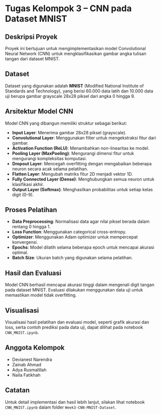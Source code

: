 # Tugas Kelompok 3 – CNN pada Dataset MNIST

## Deskripsi Proyek
Proyek ini bertujuan untuk mengimplementasikan model Convolutional Neural Network (CNN) untuk mengklasifikasikan gambar angka tulisan tangan dari dataset MNIST.

## Dataset
Dataset yang digunakan adalah **MNIST** (Modified National Institute of Standards and Technology), yang berisi 60.000 data latih dan 10.000 data uji berupa gambar grayscale 28x28 piksel dari angka 0 hingga 9.

## Arsitektur Model CNN
Model CNN yang dibangun memiliki struktur sebagai berikut:

- **Input Layer**: Menerima gambar 28x28 piksel (grayscale).
- **Convolutional Layer**: Menggunakan filter untuk mengekstraksi fitur dari gambar.
- **Activation Function (ReLU)**: Menambahkan non-linearitas ke model.
- **Pooling Layer (MaxPooling)**: Mengurangi dimensi fitur untuk mengurangi kompleksitas komputasi.
- **Dropout Layer**: Mencegah overfitting dengan mengabaikan beberapa neuron secara acak selama pelatihan.
- **Flatten Layer**: Mengubah matriks fitur 2D menjadi vektor 1D.
- **Fully Connected Layer (Dense)**: Menghubungkan semua neuron untuk klasifikasi akhir.
- **Output Layer (Softmax)**: Menghasilkan probabilitas untuk setiap kelas digit (0-9).

## Proses Pelatihan
- **Data Preprocessing**: Normalisasi data agar nilai piksel berada dalam rentang 0 hingga 1.
- **Loss Function**: Menggunakan categorical cross-entropy.
- **Optimizer**: Menggunakan Adam optimizer untuk mempercepat konvergensi.
- **Epochs**: Model dilatih selama beberapa epoch untuk mencapai akurasi optimal.
- **Batch Size**: Ukuran batch yang digunakan selama pelatihan.

## Hasil dan Evaluasi
Model CNN berhasil mencapai akurasi tinggi dalam mengenali digit tangan pada dataset MNIST. Evaluasi dilakukan menggunakan data uji untuk memastikan model tidak overfitting.

## Visualisasi
Visualisasi hasil pelatihan dan evaluasi model, seperti grafik akurasi dan loss, serta contoh prediksi pada data uji, dapat dilihat pada notebook `CNN_MNIST.ipynb`.

## Anggota Kelompok
- Devianest Narendra
- Zainab Ahmad
- Adya Rusmalillah
- Naila Fatikhah

## Catatan
Untuk detail implementasi dan hasil lebih lanjut, silakan lihat notebook `CNN_MNIST.ipynb` dalam folder `Week3-CNN-MNIST-Dataset`.
